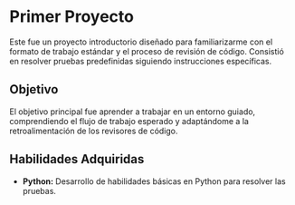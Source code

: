 # Primer Proyecto

Este fue un proyecto introductorio diseñado para familiarizarme con el formato de trabajo estándar y el proceso de revisión de código. Consistió en resolver pruebas predefinidas siguiendo instrucciones específicas.

## Objetivo

El objetivo principal fue aprender a trabajar en un entorno guiado, comprendiendo el flujo de trabajo esperado y adaptándome a la retroalimentación de los revisores de código.

## Habilidades Adquiridas

* **Python:** Desarrollo de habilidades básicas en Python para resolver las pruebas.

